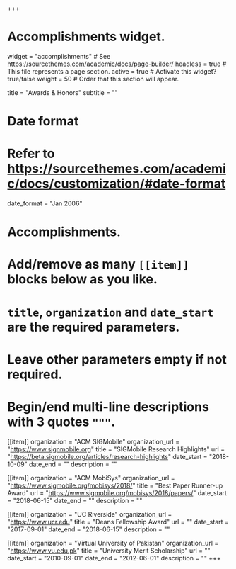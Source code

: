+++
# Accomplishments widget.
widget = "accomplishments"  # See https://sourcethemes.com/academic/docs/page-builder/
headless = true  # This file represents a page section.
active = true  # Activate this widget? true/false
weight = 50  # Order that this section will appear.

title = "Awards & Honors"
subtitle = ""

# Date format
#   Refer to https://sourcethemes.com/academic/docs/customization/#date-format
date_format = "Jan 2006"

# Accomplishments.
#   Add/remove as many `[[item]]` blocks below as you like.
#   `title`, `organization` and `date_start` are the required parameters.
#   Leave other parameters empty if not required.
#   Begin/end multi-line descriptions with 3 quotes `"""`.

[[item]]
  organization = "ACM SIGMobile"
  organization_url = "https://www.signmobile.org"
  title = "SIGMobile Research Highlights"
  url = "https://beta.sigmobile.org/articles/research-highlights"
  date_start = "2018-10-09"
  date_end = ""
  description = ""

[[item]]
  organization = "ACM MobiSys"
  organization_url = "https://www.sigmobile.org/mobisys/2018/"
  title = "Best Paper Runner-up Award"
  url = "https://www.sigmobile.org/mobisys/2018/papers/"
  date_start = "2018-06-15"
  date_end = ""
  description = ""
  
[[item]]
  organization = "UC Riverside"
  organization_url = "https://www.ucr.edu"
  title = "Deans Fellowship Award"
  url = ""
  date_start = "2017-09-01"
  date_end = "2018-06-15"
  description = ""

[[item]]
  organization = "Virtual University of Pakistan"
  organization_url = "https://www.vu.edu.pk"
  title = "University Merit Scholarship"
  url = ""
  date_start = "2010-09-01"
  date_end = "2012-06-01"
  description = ""
+++
